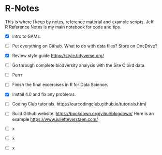 # R-Notes

This is where I keep by notes, reference material and example scripts. 
Jeff R Reference Notes is my main notebook for code and tips.   

- [x] Intro to GAMs.
- [ ] Put everything on Github. What to do with data files? Store on OneDrive?
- [x] Review style guide <https://style.tidyverse.org/>
- [ ] Go through complete biodversity analysis with the Site C bird data.
- [ ] Purrr
- [ ] Finish the final excercises in R for Data Science.
- [x] Install 4.0 and fix any problems.
- [ ] Coding Club tutorials. <https://ourcodingclub.github.io/tutorials.html>
- [ ] Build Github website. https://bookdown.org/yihui/blogdown/ Here is an example <https://www.julietteverstaen.com/>
- [ ] x
- [ ] x
- [ ] x



